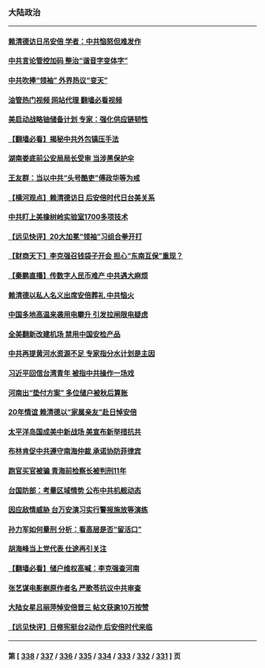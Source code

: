 ### 大陆政治
---
#### [赖清德访日吊安倍 学者：中共恼怒但难发作](../../pages/ncid277/n13780187.md?07140045) 
#### [中共言论管控加码 整治“谐音字变体字”](../../pages/ncid277/n13779959.md?07140045) 
#### [中共吹捧“领袖” 外界热议“变天”](../../pages/ncid277/n13779870.md?07140045) 
#### [油管热门视频 网站代理 翻墙必看视频](http://209.222.30.114:81/youtube.html?07140045)
#### [美启动战略铀储备计划 专家：强化供应链韧性](../../pages/ncid277/n13779792.md?07140045) 
#### [【翻墙必看】揭秘中共外包镇压手法](../../pages/ncid277/n13779634.md?07140045) 
#### [湖南娄底前公安局局长受审 当涉黑保护伞](../../pages/ncid277/n13779599.md?07140045) 
#### [王友群：当以中共“头号酷吏”傅政华等为戒](../../pages/ncid277/n13779377.md?07140045) 
#### [【横河观点】赖清德访日 后安倍时代日台美关系](../../pages/ncid277/n13779502.md?07140045) 
#### [中共盯上美橡树岭实验室1700多项技术](../../pages/ncid277/n13779432.md?07140045) 
#### [【远见快评】20大加冕“领袖”习组合拳开打](../../pages/ncid277/n13779419.md?07140045) 
#### [【财商天下】李克强召钱袋子开会 担心“东南互保”重现？](../../pages/ncid277/n13779421.md?07140045) 
#### [【秦鹏直播】传数字人民币难产 中共遇大麻烦](../../pages/ncid277/n13779496.md?07140045) 
#### [赖清德以私人名义出席安倍葬礼 中共恼火](../../pages/ncid277/n13779158.md?07140045) 
#### [中国多地高温来袭用电攀升 引发拉闸限电疑虑](../../pages/ncid277/n13779376.md?07140045) 
#### [全美翻新改建机场 禁用中国安检产品](../../pages/ncid277/n13779356.md?07140045) 
#### [中共再提黄河水资源不足 专家指分水计划是主因](../../pages/ncid277/n13779370.md?07140045) 
#### [习近平回信台湾青年 被指中共操作一场戏](../../pages/ncid277/n13779271.md?07140045) 
#### [河南出“垫付方案” 多位储户被秋后算账](../../pages/ncid277/n13779371.md?07140045) 
#### [20年情谊 赖清德以“家属亲友”赴日悼安倍](../../pages/ncid277/n13779274.md?07140045) 
#### [太平洋岛国成美中新战场 美宣布新举措抗共](../../pages/ncid277/n13779327.md?07140045) 
#### [布林肯促中共遵守南海仲裁 承诺协防菲律宾](../../pages/ncid277/n13779175.md?07140045) 
#### [跑官买官被骗 青海前检察长被判刑11年](../../pages/ncid277/n13779142.md?07140045) 
#### [台国防部：考量区域情势 公布中共机舰动态](../../pages/ncid277/n13779004.md?07140045) 
#### [因应敌情威胁 台万安演习实行警报施放等演练](../../pages/ncid277/n13778950.md?07140045) 
#### [孙力军如何量刑 分析：看高层是否“留活口”](../../pages/ncid277/n13778952.md?07140045) 
#### [胡海峰当上党代表 仕途再引关注](../../pages/ncid277/n13778853.md?07140045) 
#### [【翻墙必看】储户维权高喊：李克强查河南](../../pages/ncid277/n13778849.md?07140045) 
#### [张艺谋电影删原作者名 严歌苓抗议中共审查](../../pages/ncid277/n13778767.md?07140045) 
#### [大陆女星吕丽萍悼安倍晋三 帖文获逾10万按赞](../../pages/ncid277/n13778721.md?07140045) 
#### [【远见快评】日修宪挺台2动作 后安倍时代来临](../../pages/ncid277/n13778757.md?07140045) 

---
#### 第 [ [338](./338.md?07140045) / [337](./337.md?07140045) / [336](./336.md?07140045) / [335](./335.md?07140045) / [334](./334.md?07140045) / [333](./333.md?07140045) / [332](./332.md?07140045) / [331](./331.md?07140045) ] 页
